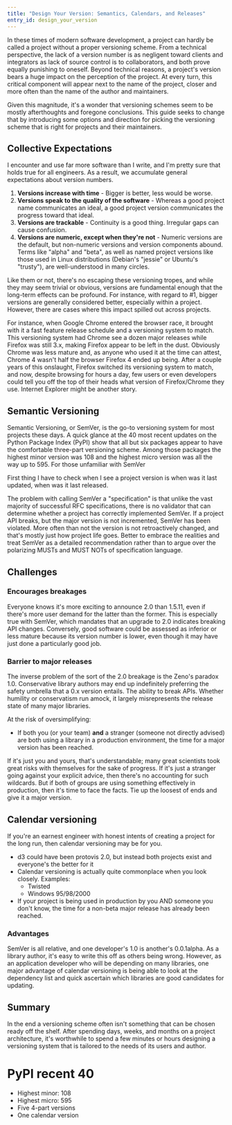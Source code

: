 ```yaml
---
title: "Design Your Version: Semantics, Calendars, and Releases"
entry_id: design_your_version
---
```


<!-- or Choosing The Right Versioning System For Your Project -->
<!-- or What Your Project's Version Says About You -->

In these times of modern software development, a project can hardly be
called a project without a proper versioning scheme. From a technical
perspective, the lack of a version number is as negligent toward
clients and integrators as lack of source control is to collaborators,
and both prove equally punishing to oneself. Beyond technical reasons,
a project's version bears a huge impact on the perception of the
project. At every turn, this critical component will appear next to
the name of the project, closer and more often than the name of the
author and maintainers.

Given this magnitude, it's a wonder that versioning schemes seem to be
mostly afterthoughts and foregone conclusions. This guide seeks to
change that by introducing some options and direction for picking the
versioning scheme that is right for projects and their maintainers.

## Collective Expectations

I encounter and use far more software than I write, and I'm pretty
sure that holds true for all engineers. As a result, we accumulate
general expectations about version numbers.

1. **Versions increase with time** - Bigger is better, less would be worse.
2. **Versions speak to the quality of the software** - Whereas a good
   project name communicates an ideal, a good project version
   communicates the progress toward that ideal.
3. **Versions are trackable** - Continuity is a good thing. Irregular gaps
   can cause confusion.
4. **Versions are numeric, except when they're not** - Numeric versions are
   the default, but non-numeric versions and version components
   abound. Terms like "alpha" and "beta", as well as named project versions
   like those used in Linux distributions (Debian's "jessie" or Ubuntu's
   "trusty"), are well-understood in many circles.

<!-- TODO: case studies in all of the above? -->

Like them or not, there's no escaping these versioning tropes, and
while they may seem trivial or obvious, versions are fundamental
enough that the long-term effects can be profound. For instance, with
regard to #1, bigger versions are generally considered better,
especially within a project. However, there are cases where this
impact spilled out across projects.

For instance, when Google Chrome entered the browser race, it brought
with it a fast feature release schedule and a versioning system to
match. This versioning system had Chrome see a dozen major releases
while Firefox was still 3.x, making Firefox appear to be left in the
dust. Obviously Chrome was less mature and, as anyone who used it at
the time can attest, Chrome 4 wasn't half the browser Firefox 4 ended
up being. After a couple years of this onslaught, Firefox switched its
versioning system to match, and now, despite browsing for hours a day,
few users or even developers could tell you off the top of their heads
what version of Firefox/Chrome they use. Internet Explorer might be
another story.

## Semantic Versioning

Semantic Versioning, or SemVer, is the go-to versioning system for
most projects these days. A quick glance at the 40 most recent updates
on the Python Package Index (PyPI) show that all but six packages
appear to have the comfortable three-part versioning scheme. Among
those packages the highest minor version was 108 and the highest
micro version was all the way up to 595. For those unfamiliar with SemVer

First thing I have to check when I see a project version is when was
it last updated, when was it last released.

The problem with calling SemVer a "specification" is that unlike the
vast majority of successful RFC specifications, there is no validator
that can determine whether a project has correctly implemented
SemVer. If a project API breaks, but the major version is not
incremented, SemVer has been violated. More often than not the version
is not retroactively changed, and that's mostly just how project life
goes. Better to embrace the realities and treat SemVer as a detailed
recommendation rather than to argue over the polarizing MUSTs and MUST
NOTs of specification language.

## Challenges

### Encourages breakages

Everyone knows it's more exciting to announce 2.0 than 1.5.11, even if
there's more user demand for the latter than the former. This is
especially true with SemVer, which mandates that an upgrade to 2.0
indicates breaking API changes. Conversely, good software could be
assessed as inferior or less mature because its version number is
lower, even though it may have just done a particularly good job.

### Barrier to major releases

The inverse problem of the sort of the 2.0 breakage is the Zeno's
paradox 1.0. Conservative library authors may end up indefinitely
preferring the safety umbrella that a 0.x version entails. The ability
to break APIs. Whether humility or conservatism run amock, it largely
misrepresents the release state of many major libraries.

At the risk of oversimplifying:

* If both you (or your team) **and** a stranger (someone not
  directly advised) are both using a library in a production
  environment, the time for a major version has been reached.

If it's just you and yours, that's understandable; many great
scientists took great risks with themselves for the sake of
progress. If it's just a stranger going against your explicit advice,
then there's no accounting for such wildcards. But if both of groups
are using something effectively in production, then it's time to face
the facts. Tie up the loosest of ends and give it a major version.

## Calendar versioning

If you're an earnest engineer with honest intents of creating a
project for the long run, then calendar versioning may be for you.

* d3 could have been protovis 2.0, but instead both projects exist and
  everyone's the better for it
* Calendar versioning is actually quite commonplace when you look closely. Examples:
    * Twisted
    * Windows 95/98/2000
* If your project is being used in production by you AND someone you
  don't know, the time for a non-beta major release has already been reached.

### Advantages

SemVer is all relative, and one developer's 1.0 is another's
0.0.1alpha. As a library author, it's easy to write this off as others
being wrong. However, as an application developer who will be
depending on many libraries, one major advantage of calendar
versioning is being able to look at the dependency list and quick
ascertain which libraries are good candidates for updating.


## Summary

In the end a versioning scheme often isn't something that can be
chosen ready off the shelf. After spending days, weeks, and months on
a project architecture, it's worthwhile to spend a few minutes or
hours designing a versioning system that is tailored to the needs of
its users and author.

# PyPI recent 40

* Highest minor: 108
* Highest micro: 595
* Five 4-part versions
* One calendar version
